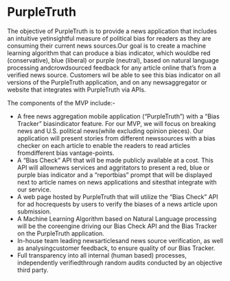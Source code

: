 # PurpleTruth
The objective of PurpleTruth is to provide a  news application that includes an  intuitive yetinsightful measure of political bias for readers as they are consuming their current news sources.Our goal is to create a machine learning algorithm that can produce a bias indicator, which wouldbe red (conservative), blue (liberal) or purple (neutral), based on natural language processing andcrowdsourced feedback for any article online that’s from a verified news source.  Customers wil be able to see this bias indicator on all versions of the PurpleTruth application, and on any newsaggregator or website that integrates with PurpleTruth via APIs.

The components of the MVP include:-
- A free news aggregation mobile application (“PurpleTruth”) with a “Bias Tracker” biasindicator feature.  For our MVP, we will focus on breaking news and U.S. political news(while excluding opinion pieces). Our application will present stories from different newssources with a bias checker on each article to enable the readers to read articles fromdifferent bias vantage-points.
- A “Bias Check” API that will be made publicly available at a cost.  This API will allownews services and aggritators to present a red, blue or purple bias indicator and a “reportbias” prompt that will be displayed next to article names on news applications and sitesthat integrate with our service.
- A web page hosted by PurpleTruth that will utilize the “Bias Check” API for ad hocrequests by users to verify the biases of a news article upon submission.
- A Machine Learning Algorithm based on Natural Language processing will be the coreengine driving our Bias Check API and the Bias Tracker on the PurpleTruth application.
- In-house team leading newsarticlesand news source verification, as well as analysingcustomer feedback, to ensure quality of our Bias Tracker.
- Full   transparency   into   all   internal   (human   based)   processes,   independently   verifiedthrough random audits conducted by an objective third party. 

